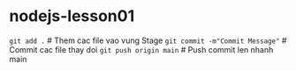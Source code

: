 # nodejs-lesson01

`git add .` # Them cac file vao vung Stage
`git commit -m"Commit Message"` # Commit cac file thay doi 
`git push origin main` # Push commit len nhanh main